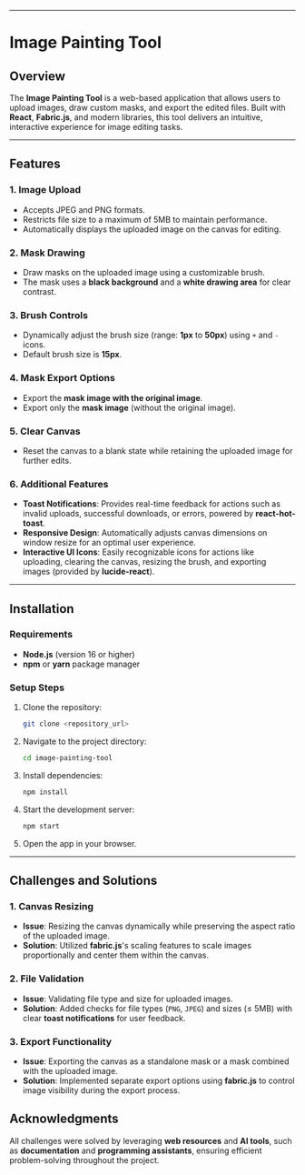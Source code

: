 
---

# **Image Painting Tool**

## **Overview**

The **Image Painting Tool** is a web-based application that allows users to upload images, draw custom masks, and export the edited files. Built with **React**, **Fabric.js**, and modern libraries, this tool delivers an intuitive, interactive experience for image editing tasks.

---

## **Features**

### **1. Image Upload**
- Accepts JPEG and PNG formats.
- Restricts file size to a maximum of 5MB to maintain performance.
- Automatically displays the uploaded image on the canvas for editing.

### **2. Mask Drawing**
- Draw masks on the uploaded image using a customizable brush.
- The mask uses a **black background** and a **white drawing area** for clear contrast.

### **3. Brush Controls**
- Dynamically adjust the brush size (range: **1px** to **50px**) using `+` and `-` icons.
- Default brush size is **15px**.

### **4. Mask Export Options**
- Export the **mask image with the original image**.
- Export only the **mask image** (without the original image).

### **5. Clear Canvas**
- Reset the canvas to a blank state while retaining the uploaded image for further edits.

### **6. Additional Features**
- **Toast Notifications**: Provides real-time feedback for actions such as invalid uploads, successful downloads, or errors, powered by **react-hot-toast**.
- **Responsive Design**: Automatically adjusts canvas dimensions on window resize for an optimal user experience.
- **Interactive UI Icons**: Easily recognizable icons for actions like uploading, clearing the canvas, resizing the brush, and exporting images (provided by **lucide-react**).


---

## **Installation**

### **Requirements**
- **Node.js** (version 16 or higher)
- **npm** or **yarn** package manager

### **Setup Steps**
1. Clone the repository:
   ```bash
   git clone <repository_url>
   ```
2. Navigate to the project directory:
   ```bash
   cd image-painting-tool
   ```
3. Install dependencies:
   ```bash
   npm install
   ```
4. Start the development server:
   ```bash
   npm start
   ```
5. Open the app in your browser.

---

## **Challenges and Solutions**

### **1. Canvas Resizing**
- **Issue**: Resizing the canvas dynamically while preserving the aspect ratio of the uploaded image.  
- **Solution**: Utilized **fabric.js**'s scaling features to scale images proportionally and center them within the canvas.

### **2. File Validation**
- **Issue**: Validating file type and size for uploaded images.  
- **Solution**: Added checks for file types (`PNG`, `JPEG`) and sizes (≤ 5MB) with clear **toast notifications** for user feedback.

### **3. Export Functionality**
- **Issue**: Exporting the canvas as a standalone mask or a mask combined with the uploaded image.  
- **Solution**: Implemented separate export options using **fabric.js** to control image visibility during the export process.


## **Acknowledgments**

All challenges were solved by leveraging **web resources** and **AI tools**, such as **documentation** and **programming assistants**, ensuring efficient problem-solving throughout the project.